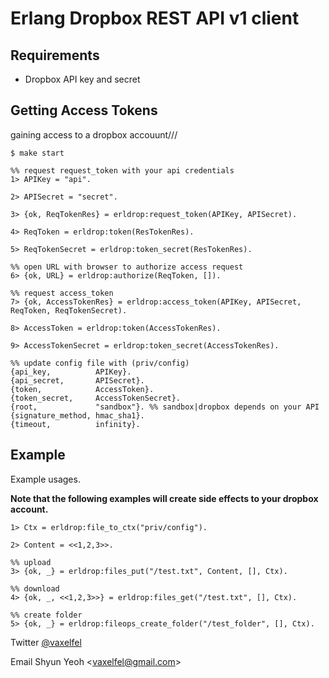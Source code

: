# Erlang Dropbox REST API v1 client

## Requirements
* Dropbox API key and secret

## Getting Access Tokens
gaining access to a dropbox accouunt///

    $ make start

	%% request request_token with your api credentials
	1> APIKey = "api".

	2> APISecret = "secret".

    3> {ok, ReqTokenRes} = erldrop:request_token(APIKey, APISecret).

	4> ReqToken = erldrop:token(ResTokenRes).

	5> ReqTokenSecret = erldrop:token_secret(ResTokenRes).

	%% open URL with browser to authorize access request
	6> {ok, URL} = erldrop:authorize(ReqToken, []).

	%% request access_token
	7> {ok, AccessTokenRes} = erldrop:access_token(APIKey, APISecret, ReqToken, ReqTokenSecret).

	8> AccessToken = erldrop:token(AccessTokenRes).

	9> AccessTokenSecret = erldrop:token_secret(AccessTokenRes).

	%% update config file with (priv/config)
	{api_key,          APIKey}.
	{api_secret,       APISecret}.
	{token,            AccessToken}.
	{token_secret,     AccessTokenSecret}.
	{root,             "sandbox"}. %% sandbox|dropbox depends on your API
	{signature_method, hmac_sha1}.
	{timeout,          infinity}.

## Example
Example usages.

**Note that the following examples will create side effects to your dropbox account.**

	1> Ctx = erldrop:file_to_ctx("priv/config").

	2> Content = <<1,2,3>>.

	%% upload
	3> {ok, _} = erldrop:files_put("/test.txt", Content, [], Ctx).

	%% download
	4> {ok, _, <<1,2,3>>} = erldrop:files_get("/test.txt", [], Ctx).

	%% create folder
	5> {ok, _} = erldrop:fileops_create_folder("/test_folder", [], Ctx).

Twitter [@vaxelfel](http://twitter.com/vaxelfel)

Email Shyun Yeoh <<vaxelfel@gmail.com>>
